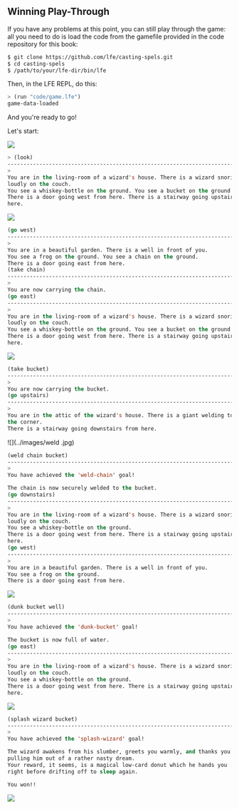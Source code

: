 ## Winning Play-Through

If you have any problems at this point, you can still play through the game: all you need to do is load the code from the gamefile provided in the code repository for this book:

```bash
$ git clone https://github.com/lfe/casting-spels.git
$ cd casting-spels
$ /path/to/your/lfe-dir/bin/lfe
```

Then, in the LFE REPL, do this:

```lisp
> (run "code/game.lfe")
game-data-loaded
```

And you're ready to go!

Let's start:

![](../images/world.jpg)

```lisp
> (look)
------------------------------------------------------------------------------
>
You are in the living-room of a wizard's house. There is a wizard snoring
loudly on the couch.
You see a whiskey-bottle on the ground. You see a bucket on the ground.
There is a door going west from here. There is a stairway going upstairs from
here.
```

![](../images/living_room.jpg)

```lisp
(go west)
------------------------------------------------------------------------------
>
You are in a beautiful garden. There is a well in front of you.
You see a frog on the ground. You see a chain on the ground.
There is a door going east from here.
(take chain)
------------------------------------------------------------------------------
>
You are now carrying the chain.
(go east)
------------------------------------------------------------------------------
>
You are in the living-room of a wizard's house. There is a wizard snoring
loudly on the couch.
You see a whiskey-bottle on the ground. You see a bucket on the ground.
There is a door going west from here. There is a stairway going upstairs from
here.
```

![](../images/slob.jpg)


```lisp
(take bucket)
------------------------------------------------------------------------------
>
You are now carrying the bucket.
(go upstairs)
------------------------------------------------------------------------------
>
You are in the attic of the wizard's house. There is a giant welding torch in
the corner.
There is a stairway going downstairs from here.
```

![](../images/weld
.jpg)

```lisp
(weld chain bucket)
------------------------------------------------------------------------------
>
You have achieved the 'weld-chain' goal!

The chain is now securely welded to the bucket.
(go downstairs)
------------------------------------------------------------------------------
>
You are in the living-room of a wizard's house. There is a wizard snoring
loudly on the couch.
You see a whiskey-bottle on the ground.
There is a door going west from here. There is a stairway going upstairs from
here.
(go west)
------------------------------------------------------------------------------
>
You are in a beautiful garden. There is a well in front of you.
You see a frog on the ground.
There is a door going east from here.
```

![](../images/dunk.jpg)


```lisp
(dunk bucket well)
------------------------------------------------------------------------------
>
You have achieved the 'dunk-bucket' goal!

The bucket is now full of water.
(go east)
------------------------------------------------------------------------------
>
You are in the living-room of a wizard's house. There is a wizard snoring
loudly on the couch.
You see a whiskey-bottle on the ground.
There is a door going west from here. There is a stairway going upstairs from
here.
```

![](../images/splash.jpg)


```lisp
(splash wizard bucket)
------------------------------------------------------------------------------
>
You have achieved the 'splash-wizard' goal!

The wizard awakens from his slumber, greets you warmly, and thanks you for
pulling him out of a rather nasty dream.
Your reward, it seems, is a magical low-card donut which he hands you ...
right before drifting off to sleep again.

You won!!
```

![](../images/donut.jpg)
